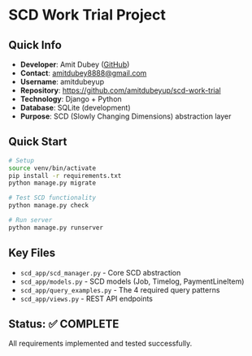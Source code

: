 # SCD Work Trial Project

## Quick Info
- **Developer**: Amit Dubey ([GitHub](https://github.com/amitdubeyup))
- **Contact**: amitdubey8888@gmail.com
- **Username**: amitdubeyup
- **Repository**: https://github.com/amitdubeyup/scd-work-trial
- **Technology**: Django + Python
- **Database**: SQLite (development)
- **Purpose**: SCD (Slowly Changing Dimensions) abstraction layer

## Quick Start
```bash
# Setup
source venv/bin/activate
pip install -r requirements.txt
python manage.py migrate

# Test SCD functionality
python manage.py check

# Run server
python manage.py runserver
```

## Key Files
- `scd_app/scd_manager.py` - Core SCD abstraction
- `scd_app/models.py` - SCD models (Job, Timelog, PaymentLineItem)
- `scd_app/query_examples.py` - The 4 required query patterns
- `scd_app/views.py` - REST API endpoints

## Status: ✅ COMPLETE
All requirements implemented and tested successfully. 